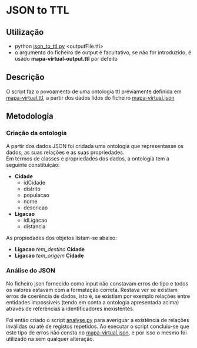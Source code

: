 # JSON to TTL

## Utilização

* python [json_to_ttl.py](json_to_ttl.py) <outputFile.ttl>
* o argumento do ficheiro de output é facultativo, se não for introduzido, é usado **mapa-virtual-output.ttl** por defeito

## Descrição

O script faz o povoamento de uma ontologia ttl préviamente definida em [mapa-virtual.ttl](mapa-virtual.ttl), a partir dos dados lidos do ficheiro [mapa-virtual.json](mapa-virtual.json)

## Metodologia

### Criação da ontologia
A partir dos dados JSON foi cridada uma ontologia que representasse os dados, as suas relações e as suas propriedades.\
Em termos de classes e propriedades dos dados, a ontologia tem a seguinte constituição:

* **Cidade**
    * idCidade
    * distrito
    * populacao
    * nome
    * descricao
* **Ligacao**
    * idLigacao
    * distancia



As propiedades dos objetos listam-se abaixo:

* **Ligacao** *tem_destino* **Cidade**
* **Ligacao** *tem_origem* **Cidade**



### Análise do JSON
No ficheiro json fornecido como input não constavam erros de tipo e todos os valores estavam com a formatação correta.
Restava ver se existiam erros de coerência de dados, isto é, se existiam por exemplo relações entre entidades impossíveis (tendo em conta a ontologia apresentada acima) através de referências a identificadores inexistentes.

Foi então criado o script [analyse.py](analyse.py) para averiguar a existência de relações inválidas ou até de registos repetidos. Ao executar o script concluiu-se que este tipo de erros não consta no [mapa-virtual.json](mapa-virtual.json), e por isso o mesmo foi utilizado na sem qualquer alteração.


